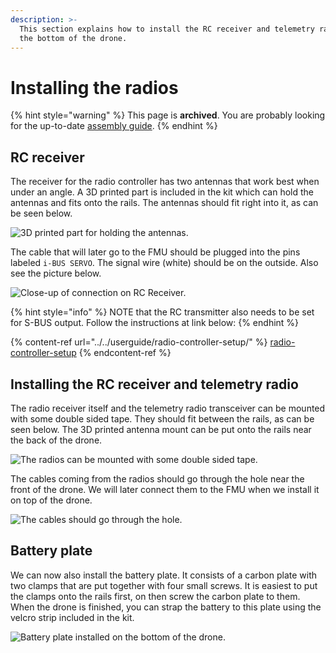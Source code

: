 ```yaml
---
description: >-
  This section explains how to install the RC receiver and telemetry radio on
  the bottom of the drone.
---
```


# Installing the radios

{% hint style="warning" %}
This page is **archived**. You are probably looking for the up-to-date [assembly guide](../../userguide/assembly/).
{% endhint %}

## RC receiver

The receiver for the radio controller has two antennas that work best when under an angle. A 3D printed part is included in the kit which can hold the antennas and fits onto the rails. The antennas should fit right into it, as can be seen below.

![3D printed part for holding the antennas.](../../.gitbook/assets/rc-antennamount.jpg)

The cable that will later go to the FMU should be plugged into the pins labeled `i-BUS SERVO`. The signal wire (white) should be on the outside. Also see the picture below.

![Close-up of connection on RC Receiver.](../../.gitbook/assets/rc-cable.jpg)

{% hint style="info" %}
NOTE that the RC transmitter also  needs to be set for S-BUS output. Follow the instructions at link below:
{% endhint %}

{% content-ref url="../../userguide/radio-controller-setup/" %}
[radio-controller-setup](../../userguide/radio-controller-setup/)
{% endcontent-ref %}

## Installing the RC receiver and telemetry radio

The radio receiver itself and the telemetry radio transceiver can be mounted with some double sided tape. They should fit between the rails, as can be seen below. The 3D printed antenna mount can be put onto the rails near the back of the drone.

![The radios can be mounted with some double sided tape.](../../.gitbook/assets/radios-installed.jpg)

The cables coming from the radios should go through the hole near the front of the drone. We will later connect them to the FMU when we install it on top of the drone.

![The cables should go through the hole.](../../.gitbook/assets/radios-cables.jpg)

## Battery plate

We can now also install the battery plate. It consists of a carbon plate with two clamps that are put together with four small screws. It is easiest to put the clamps onto the rails first, on then screw the carbon plate to them. When the drone is finished, you can strap the battery to this plate using the velcro strip included in the kit.

![Battery plate installed on the bottom of the drone.](../../.gitbook/assets/batterymount.jpg)

